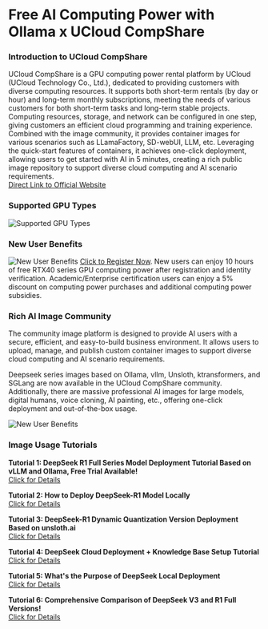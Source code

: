 # Free AI Computing Power with Ollama x UCloud CompShare
### Introduction to UCloud CompShare
UCloud CompShare is a GPU computing power rental platform by UCloud (UCloud Technology Co., Ltd.), dedicated to providing customers with diverse computing resources. It supports both short-term rentals (by day or hour) and long-term monthly subscriptions, meeting the needs of various customers for both short-term tasks and long-term stable projects. Computing resources, storage, and network can be configured in one step, giving customers an efficient cloud programming and training experience. Combined with the image community, it provides container images for various scenarios such as LLamaFactory, SD-webUI, LLM, etc. Leveraging the quick-start features of containers, it achieves one-click deployment, allowing users to get started with AI in 5 minutes, creating a rich public image repository to support diverse cloud computing and AI scenario requirements.   
[Direct Link to Official Website](https://www.compshare.cn/?ytag=llamafactory_document)

### Supported GPU Types   
![Supported GPU Types](
https://www-s.ucloud.cn/2025/02/c009cd48392cd54056637d9f83d6ba34_1739945280401.png)

### New User Benefits   
![New User Benefits](
https://www-s.ucloud.cn/2025/02/776f5f622f08ae90be708bca3d5b8f0b_1739945403354.png)
[Click to Register Now](https://passport.compshare.cn/login?ytag=llamafactory_document). New users can enjoy 10 hours of free RTX40 series GPU computing power after registration and identity verification. Academic/Enterprise certification users can enjoy a 5% discount on computing power purchases and additional computing power subsidies.   

### Rich AI Image Community   

The community image platform is designed to provide AI users with a secure, efficient, and easy-to-build business environment. It allows users to upload, manage, and publish custom container images to support diverse cloud computing and AI scenario requirements.    

Deepseek series images based on Ollama, vllm, Unsloth, ktransformers, and SGLang are now available in the UCloud CompShare community. Additionally, there are massive professional AI images for large models, digital humans, voice cloning, AI painting, etc., offering one-click deployment and out-of-the-box usage.    

![New User Benefits](
https://www-s.ucloud.cn/2025/02/0e4845d41c8ec9947bcf8be12422f3f2_1739945814752.png)

### Image Usage Tutorials
**Tutorial 1: DeepSeek R1 Full Series Model Deployment Tutorial Based on vLLM and Ollama, Free Trial Available!**   
[Click for Details](https://zhuanlan.zhihu.com/p/21641988403)   

**Tutorial 2: How to Deploy DeepSeek-R1 Model Locally**   
[Click for Details](https://www.zhihu.com/question/10630134422/answer/94261233499)      

**Tutorial 3: DeepSeek-R1 Dynamic Quantization Version Deployment Based on unsloth.ai**   
[Click for Details](https://zhuanlan.zhihu.com/p/22025731744)     

**Tutorial 4: DeepSeek Cloud Deployment + Knowledge Base Setup Tutorial**   
[Click for Details](https://zhuanlan.zhihu.com/p/22698352888)     

**Tutorial 5: What's the Purpose of DeepSeek Local Deployment**   
[Click for Details](https://www.zhihu.com/question/11352313912/answer/97195683056)      

**Tutorial 6: Comprehensive Comparison of DeepSeek V3 and R1 Full Versions!**   
[Click for Details](https://zhuanlan.zhihu.com/p/23544547533)